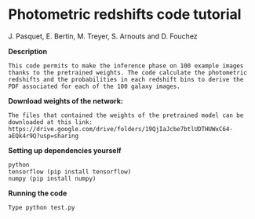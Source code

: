 # Photometric redshifts code tutorial 
J. Pasquet, E. Bertin, M. Treyer, S. Arnouts and D. Fouchez


**Description**
```
This code permits to make the inference phase on 100 example images thanks to the pretrained weights. The code calculate the photometric redshifts and the probabilities in each redshift bins to derive the PDF associated for each of the 100 galaxy images.  
```

**Download weights of the network:**
```
The files that contained the weights of the pretrained model can be downloaded at this link: https://drive.google.com/drive/folders/19QjIaJcbe7btlUDTHUWxC64-aEQk4r9Q?usp=sharing
```

**Setting up dependencies yourself**
```
python
tensorflow (pip install tensorflow)
numpy (pip install numpy)
```

**Running the code**
```
Type python test.py
```
